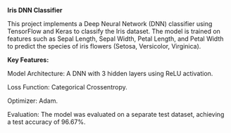 **Iris DNN Classifier**

This project implements a Deep Neural Network (DNN) classifier using TensorFlow and Keras to classify the Iris dataset. The model is trained on features such as Sepal Length, Sepal Width, Petal Length, and Petal Width to predict the species of iris flowers (Setosa, Versicolor, Virginica).


**Key Features:**

Model Architecture: A DNN with 3 hidden layers using ReLU activation.

Loss Function: Categorical Crossentropy.

Optimizer: Adam.

Evaluation: The model was evaluated on a separate test dataset, achieving a test accuracy of 96.67%.
